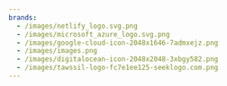 ```yaml
---
brands:
  - /images/netlify_logo.svg.png
  - /images/microsoft_azure_logo.svg.png
  - /images/google-cloud-icon-2048x1646-7admxejz.png
  - /images/images.png
  - /images/digitalocean-icon-2048x2048-3xbgy582.png
  - /images/tawssil-logo-fc7e1ee125-seeklogo.com.png
---
```

